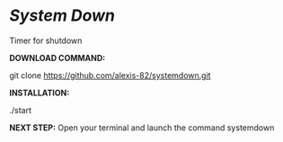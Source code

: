 # *System Down*
Timer for shutdown

**DOWNLOAD COMMAND:** 

git clone https://github.com/alexis-82/systemdown.git

**INSTALLATION:** 

./start

**NEXT STEP:**
Open your terminal and launch the command systemdown
